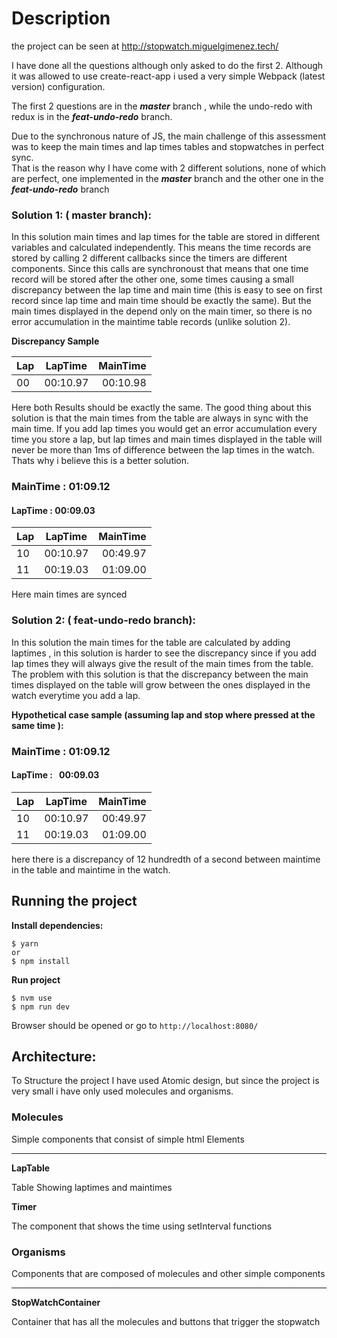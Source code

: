 # Description 

the project can be seen at http://stopwatch.miguelgimenez.tech/


I have done all the questions although only asked to do the first 2.
Although it was allowed to use create-react-app i used a very  simple Webpack (latest version) configuration.


The first 2 questions are in the ***master*** branch , while the undo-redo with redux is in the ***feat-undo-redo*** branch.

Due to the synchronous nature of JS, the main challenge of this assessment was to keep the main times and lap times tables and stopwatches in perfect sync.  
That is the reason why I have come with 2 different solutions, none of which are perfect, one implemented in the ***master*** branch and the other one in the ***feat-undo-redo*** branch

### Solution 1: ( master branch):

In this solution main times and lap times for the table are stored in different variables and calculated independently. This means the time records are stored by calling 2 different callbacks since the timers are different components. 
Since this calls are synchronoust that means that one time record will be stored after the other one, some times causing a small discrepancy between the lap time and main time (this is easy to see on first record since lap time and main time should be exactly the same). But the main times displayed in the  depend only on the main timer, so there is no error accumulation in the maintime table records  (unlike solution 2).

**Discrepancy Sample**

|Lap| LapTime  | MainTime |
|---|:--------:| --------:|
| 00| 00:10.97 | 00:10.98 |

Here both Results should be exactly the same.
The good thing about this solution is that the main times from the table are always in sync with the main time.
If you add lap times you would get an error accumulation every time you store a lap, but lap times and main times displayed in the table will never be more than 1ms of difference between the lap times in the watch. Thats why i believe this is a better solution.

###  MainTime : 01:09.12 
#### LapTime : 00:09.03

|Lap| LapTime  | MainTime |
|---|:--------:| --------:|
| 10| 00:10.97 | 00:49.97 |
| 11| 00:19.03 | 01:09.00 | 

Here main times are synced

### Solution 2: ( feat-undo-redo branch):

In this solution the main times for the table are calculated by adding laptimes , in this solution is harder to see the discrepancy since
if you add lap times they will always give the result of the main times from the table.
The problem with this solution is that the discrepancy between the main times displayed on the table will grow between the ones displayed in the watch everytime you add a lap.

**Hypothetical case sample (assuming lap and stop where pressed at the same time ):**

###  MainTime :  01:09.12 
#### LapTime :    00:09.03

|Lap| LapTime  | MainTime |
|---|:--------:| --------:|
| 10| 00:10.97 | 00:49.97 |
| 11| 00:19.03 | 01:09.00 | 

here there  is a discrepancy of 12 hundredth of a second between maintime in the table and maintime in the watch.



## Running the project

**Install dependencies:**


    $ yarn 
    or 
    $ npm install


**Run project**

    $ nvm use
    $ npm run dev   
    
 
Browser should be opened or  go to ``http://localhost:8080/``



## Architecture:

To Structure the project I have used Atomic design, but since the project is very 
small i have only used molecules and organisms.

### Molecules
Simple components that consist of simple html Elements 

-----------------------------------------------------


**LapTable**

Table Showing laptimes and maintimes

**Timer**

The component that shows the time using setInterval functions

### Organisms
Components that are composed of molecules and other simple components

----------------------------------------------------------


**StopWatchContainer**

Container that has all the molecules and buttons that trigger the stopwatch


